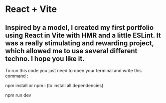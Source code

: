 # React + Vite

Inspired by a model, I created my first portfolio using React in Vite with HMR and a little ESLint.
It was a really stimulating and rewarding project, which allowed me to use several different techno.
I hope you like it.
------------------------------

To run this code you just need to open your terminal and write this command : 

npm install or npm i (to install all dependencies)

npm run dev
